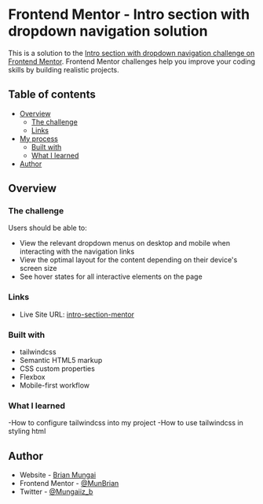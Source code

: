 # Frontend Mentor - Intro section with dropdown navigation solution

This is a solution to the [Intro section with dropdown navigation challenge on Frontend Mentor](https://www.frontendmentor.io/challenges/intro-section-with-dropdown-navigation-ryaPetHE5). Frontend Mentor challenges help you improve your coding skills by building realistic projects. 


## Table of contents

- [Overview](#overview)
  - [The challenge](#the-challenge)
  - [Links](#links)
- [My process](#my-process)
  - [Built with](#built-with)
  - [What I learned](#what-i-learned)
- [Author](#author)

## Overview

### The challenge

Users should be able to:

- View the relevant dropdown menus on desktop and mobile when interacting with the navigation links
- View the optimal layout for the content depending on their device's screen size
- See hover states for all interactive elements on the page

### Links

- Live Site URL: [intro-section-mentor](https://munbrian.github.io/Intro-section-mentor/)

### Built with

- tailwindcss
- Semantic HTML5 markup
- CSS custom properties
- Flexbox
- Mobile-first workflow

### What I learned

-How to configure tailwindcss into my project
-How to use tailwindcss in styling html


## Author

- Website - [Brian Mungai]()
- Frontend Mentor - [@MunBrian](https://www.frontendmentor.io/profile/MunBrian)
- Twitter - [@Mungaiiz_b](https://www.twitter.com/Mungaiiz_b)
